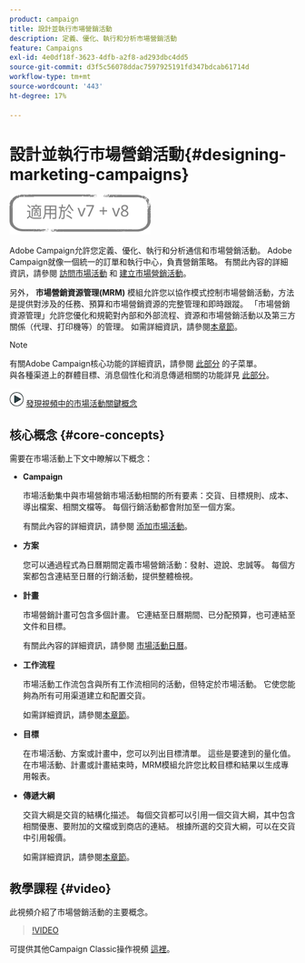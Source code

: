 ```yaml
---
product: campaign
title: 設計並執行市場營銷活動
description: 定義、優化、執行和分析市場營銷活動
feature: Campaigns
exl-id: 4e0df18f-3623-4dfb-a2f8-ad293dbc4dd5
source-git-commit: d3f5c56078ddac7597925191fd347bdcab61714d
workflow-type: tm+mt
source-wordcount: '443'
ht-degree: 17%

---
```


# 設計並執行市場營銷活動{#designing-marketing-campaigns}

![](../../assets/common.svg)

Adobe Campaign允許您定義、優化、執行和分析通信和市場營銷活動。 Adobe Campaign就像一個統一的訂單和執行中心，負責營銷策略。 有關此內容的詳細資訊，請參閱 [訪問市場活動](../../distributed/using/accessing-campaigns.md) 和 [建立市場營銷活動](../../campaign/using/setting-up-marketing-campaigns.md)。

另外， **市場營銷資源管理(MRM)** 模組允許您以協作模式控制市場營銷活動，方法是提供對涉及的任務、預算和市場營銷資源的完整管理和即時跟蹤。 「市場營銷資源管理」允許您優化和規範對內部和外部流程、資源和市場營銷活動以及第三方關係（代理、打印機等）的管理。 如需詳細資訊，請參閱[本章節](../../mrm/using/about-marketing-resource-management.md)。

>[!NOTE]
>
>有關Adobe Campaign核心功能的詳細資訊，請參閱 [此部分](../../platform/using/about-adobe-campaign-classic.md) 的子菜單。\
>與各種渠道上的群體目標、消息個性化和消息傳遞相關的功能詳見 [此部分](../../delivery/using/steps-about-delivery-creation-steps.md)。

![](assets/do-not-localize/how-to-video.png) [發現視頻中的市場活動關鍵概念](#video)

## 核心概念 {#core-concepts}

需要在市場活動上下文中瞭解以下概念：

* **Campaign**

   市場活動集中與市場營銷市場活動相關的所有要素：交貨、目標規則、成本、導出檔案、相關文檔等。 每個行銷活動都會附加至一個方案。

   有關此內容的詳細資訊，請參閱 [添加市場活動](../../campaign/using/setting-up-marketing-campaigns.md#adding-a-campaign)。

* **方案**

   您可以通過程式為日曆期間定義市場營銷活動：發射、遊說、忠誠等。 每個方案都包含連結至日曆的行銷活動，提供整體檢視。

* **計畫**

   市場營銷計畫可包含多個計畫。 它連結至日曆期間、已分配預算，也可連結至文件和目標。

   有關此內容的詳細資訊，請參閱 [市場活動日曆](../../campaign/using/accessing-marketing-campaigns.md#campaign-calendar)。

* **工作流程**

   市場活動工作流包含與所有工作流相同的活動，但特定於市場活動。 它使您能夠為所有可用渠道建立和配置交貨。

   如需詳細資訊，請參閱[本章節](../../campaign/using/marketing-campaign-deliveries.md#building-the-main-target-in-a-workflow)。

* **目標**

   在市場活動、方案或計畫中，您可以列出目標清單。 這些是要達到的量化值。 在市場活動、計畫或計畫結束時，MRM模組允許您比較目標和結果以生成專用報表。

* **傳遞大綱**

   交貨大綱是交貨的結構化描述。 每個交貨都可以引用一個交貨大綱，其中包含相關優惠、要附加的文檔或到商店的連結。 根據所選的交貨大綱，可以在交貨中引用報價。

   如需詳細資訊，請參閱[本章節](../../campaign/using/marketing-campaign-deliveries.md#associating-and-structuring-resources-linked-via-a-delivery-outline)。

## 教學課程 {#video}

此視頻介紹了市場營銷活動的主要概念。

>[!VIDEO](https://video.tv.adobe.com/v/35131?quality=12)

可提供其他Campaign Classic操作視頻 [這裡](https://experienceleague.adobe.com/docs/campaign-classic-learn/tutorials/overview.html?lang=zh-Hant)。
